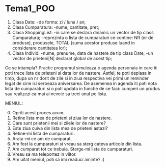 # Tema1_POO

1. Clasa Date: -de forma: zi / luna / an;
2. Clasa Cumparatura: -nume, cantitate, pret;
3. Clasa ShoppingList: -in care se declara dinamic un vector de tip class Cumparatura;
                       -reprezinta o lista de cumparaturi ce contine: NR (nr de produse), produsele, TOTAL (suma acestor produse luand in considerare cantitatea lor);
4. Clasa Individ: -nume, prenume, data de nastere de tip class Date;
                  -un vector de prieteni[N] declarat global de acest tip;
            
  Ce se intampla?
  Practic programul simuleaza o agenda personala in care iti poti trece lista de prieteni si data lor de nastere. Astfel, te poti deplasa in timp, dupa un nr dorit de zile si in ziua respectiva vei primi un reminder legat de cine isi serbeaza aniversarea. De asemenea in agenda iti poti nota lista de cumparaturi si o poti updata in functie de ce faci: cumperi un produs sau realizezi ca mai ai nevoie sa treci unul pe lista.
  
  MENIUL:
  
0. Opriti acest proces acum. 
1. Retine lista mea de prieteni si ziua lor de nastere. 
2. Care sunt prietenii mei si zilele lor de nastere? 
3. Este ziua cuiva din lista mea de prieteni astazi? 
4. Retine-mi lista de cumparaturi. 
5. Arata-mi ce am de cumparat. 
6. Am fost la cumparaturi si vreau sa sterg cateva articole din lista. 
7. Am cumparat tot ce trebuia. Sterge-mi lista de cumparaturi. 
8. Vreau sa ma teleportez in viitor. 
9. Am uitat meniul, poti sa imi readuci aminte? :)

